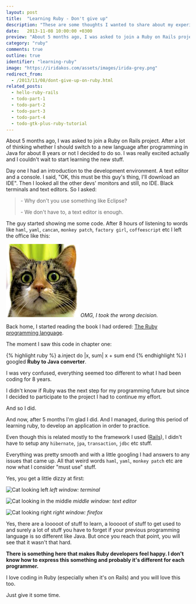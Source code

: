 ```yaml
---
layout: post
title:  "Learning Ruby - Don't give up"
description: "These are some thoughts I wanted to share about my experience as a developer switching from Java to Ruby."
date:   2013-11-08 10:00:00 +0300
preview: "About 5 months ago, I was asked to join a Ruby on Rails project. After a lot of thinking whether I should switch to a new language after programming in Java for about 8 years or not I decided to do so."
category: "ruby"
comments: true
outline: true
identifier: "learning-ruby"
image: "https://iridakos.com/assets/images/irida-grey.png"
redirect_from:
  - /2013/11/08/dont-give-up-on-ruby.html
related_posts:
  - hello-ruby-rails
  - todo-part-1
  - todo-part-2
  - todo-part-3
  - todo-part-4
  - todo-gtk-plus-ruby-tutorial
---
```


About 5 months ago, I was asked to join a Ruby on Rails project. After a lot of thinking whether I should switch to a new language after programming in Java for about 8 years or not I decided to do so.
I was really excited actually and I couldn't wait to start learning the new stuff.

Day one I had an introduction to the development environment. A text editor and a console. I said, "OK, this must be this guy's thing, I'll download an IDE". Then I looked all the other devs' monitors and still, no IDE. Black terminals and text editors. So I asked:

> \- Why don't you use something like Eclipse?
>
> \- We don't have to, a text editor is enough.

The guy started showing me some code. After 8 hours of listening to words like `haml`, `yaml`, `cancan`, `monkey patch`, `factory girl`, `coffeescript` etc I left the office like this:

![What?](/assets/images/irida-small.jpeg)
*OMG, I took the wrong decision.*

Back home, I started reading the book I had ordered: [The Ruby programming language](https://www.amazon.com/Ruby-Programming-Language-David-Flanagan/dp/0596516177).

The moment I saw this code in chapter one:

{% highlight ruby %}
a.inject do |x, sum|
  x + sum
end
{% endhighlight %}
I googled **Ruby to Java converter**.

I was very confused, everything seemed too different to what I had been coding for 8 years.

I didn't know if Ruby was the next step for my programming future but since I decided to participate to the project I had to continue my effort.

And so I did.

And now, after 5 months I'm glad I did. And I managed, during this period of learning ruby, to develop an application in order to practice.

Even though this is related mostly to the framework I used ([Rails](http://rubyonrails.org/)), I didn't have to setup any `hibernate`, `jpa`, `transaction`, `jdbc` etc stuff.

Everything was pretty smooth and with a little googling I had answers to any issues that came up. All that weird words `haml`, `yaml`, `monkey patch` etc are now what I consider "must use" stuff.

Yes, you get a little dizzy at first:

![Cat looking left](https://3.bp.blogspot.com/-YrAG3jyG6ec/UnxzE0n8k8I/AAAAAAAAAPo/embvPY31z2o/s1600/left.png)
*left window: terminal*

![Cat looking in the middle](https://2.bp.blogspot.com/-gxwPxDqK80Q/UnxyAOQP4qI/AAAAAAAAAPg/Bpswk3rINEE/s1600/center.png)
*middle window: text editor*

![Cat looking right](https://2.bp.blogspot.com/-PoGJiJaGztg/Unxx_3RKMsI/AAAAAAAAAPY/nLxfxxs1kQE/s1600/right.png)
*right window: firefox*

Yes, there are a looooot of stuff to learn, a looooot of stuff to get used to and surely a lot of stuff you have to forget if your previous programming language is so different like Java. But once you reach that point, you will see that it wasn't that hard.

**There is something here that makes Ruby developers feel happy. I don't know how to express this something and probably it's different for each programmer.**


I love coding in Ruby (especially when it's on Rails) and you will love this too.

Just give it some time.
